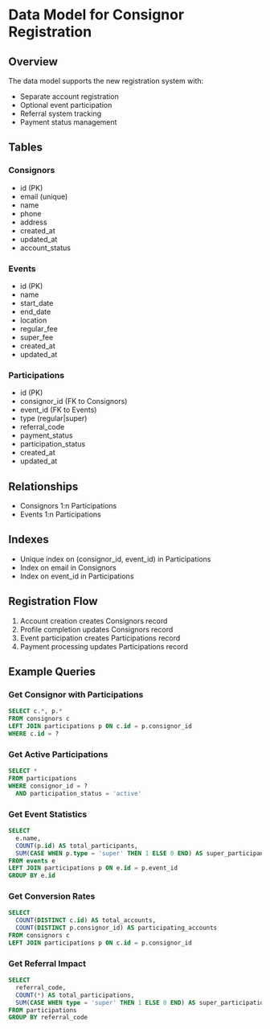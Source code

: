 # Data Model for Consignor Registration

## Overview
The data model supports the new registration system with:
- Separate account registration
- Optional event participation
- Referral system tracking
- Payment status management

## Tables

### Consignors
- id (PK)
- email (unique)
- name
- phone
- address
- created_at
- updated_at
- account_status

### Events
- id (PK)
- name
- start_date
- end_date
- location
- regular_fee
- super_fee
- created_at
- updated_at

### Participations
- id (PK)
- consignor_id (FK to Consignors)
- event_id (FK to Events)
- type (regular|super)
- referral_code
- payment_status
- participation_status
- created_at
- updated_at

## Relationships
- Consignors 1:n Participations
- Events 1:n Participations

## Indexes
- Unique index on (consignor_id, event_id) in Participations
- Index on email in Consignors
- Index on event_id in Participations

## Registration Flow
1. Account creation creates Consignors record
2. Profile completion updates Consignors record
3. Event participation creates Participations record
4. Payment processing updates Participations record

## Example Queries

### Get Consignor with Participations
```sql
SELECT c.*, p.*
FROM consignors c
LEFT JOIN participations p ON c.id = p.consignor_id
WHERE c.id = ?
```

### Get Active Participations
```sql
SELECT *
FROM participations
WHERE consignor_id = ?
  AND participation_status = 'active'
```

### Get Event Statistics
```sql
SELECT 
  e.name,
  COUNT(p.id) AS total_participants,
  SUM(CASE WHEN p.type = 'super' THEN 1 ELSE 0 END) AS super_participants
FROM events e
LEFT JOIN participations p ON e.id = p.event_id
GROUP BY e.id
```

### Get Conversion Rates
```sql
SELECT
  COUNT(DISTINCT c.id) AS total_accounts,
  COUNT(DISTINCT p.consignor_id) AS participating_accounts
FROM consignors c
LEFT JOIN participations p ON c.id = p.consignor_id
```

### Get Referral Impact
```sql
SELECT
  referral_code,
  COUNT(*) AS total_participations,
  SUM(CASE WHEN type = 'super' THEN 1 ELSE 0 END) AS super_participations
FROM participations
GROUP BY referral_code